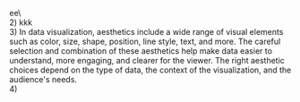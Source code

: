ee\  
2) kkk  
3) In data visualization, aesthetics include a wide range of visual elements such as color, size, shape, position, line style, text, and more. The careful selection and combination of these aesthetics help make data easier to understand, more engaging, and clearer for the viewer. The right aesthetic choices depend on the type of data, the context of the visualization, and the audience's needs.  
4) 
